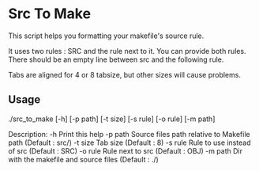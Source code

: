 # Src To Make
This script helps you formatting your makefile's source rule.

It uses two rules : SRC and the rule next to it.
You can provide both rules.
There should be an empty line between src and the following rule.

Tabs are aligned for 4 or 8 tabsize, but other sizes will cause problems.

## Usage
./src_to_make [-h] [-p path] [-t size] [-s rule] [-o rule] [-m path]

Description:
    -h          Print this help
    -p path     Source files path relative to Makefile path (Default : src/)
    -t size     Tab size (Default : 8)
    -s rule     Rule to use instead of src (Default : SRC)
    -o rule     Rule next to src (Default : OBJ)
    -m path     Dir with the makefile and source files (Default : ./)